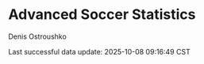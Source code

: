 # Advanced Soccer Statistics
Denis Ostroushko

<!-- gfm -->

Last successful data update: 2025-10-08 09:16:49 CST
